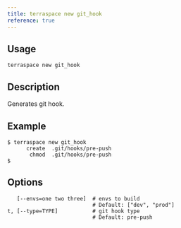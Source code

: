 ```yaml
---
title: terraspace new git_hook
reference: true
---
```


## Usage

    terraspace new git_hook

## Description

Generates git hook.

## Example

    $ terraspace new git_hook
          create  .git/hooks/pre-push
           chmod  .git/hooks/pre-push
    $


## Options

```
   [--envs=one two three]  # envs to build
                           # Default: ["dev", "prod"]
t, [--type=TYPE]           # git hook type
                           # Default: pre-push
```

